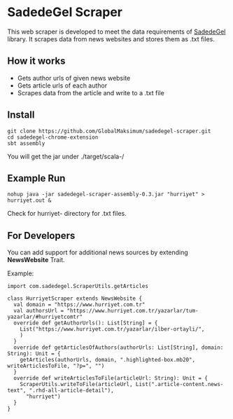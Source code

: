 
# SadedeGel Scraper  
This web scraper is developed to meet the data requirements of [SadedeGel](https://github.com/GlobalMaksimum/sadedegel) library. It scrapes data from news websites and stores them as .txt files.  
  
## How it works  
* Gets author urls of given news website  
* Gets article urls of each author  
* Scrapes data from the article and write to a .txt file  
  
## Install  
    git clone https://github.com/GlobalMaksimum/sadedegel-scraper.git 
    cd sadedegel-chrome-extension 
    sbt assembly  
You will get the jar under ./target/scala-<version>/
  
## Example Run  
    nohup java -jar sadedegel-scraper-assembly-0.3.jar "hurriyet" > hurriyet.out &
Check for hurriyet-<dd-MM-yyyy> directory for .txt files.  
      
## For Developers  
You can add support for additional news sources by extending <b>NewsWebsite</b> Trait.

Example:
```
import com.sadedegel.ScraperUtils.getArticles

class HurriyetScraper extends NewsWebsite {
  val domain = "https://www.hurriyet.com.tr"
  val authorsUrl = "https://www.hurriyet.com.tr/yazarlar/tum-yazarlar/#hurriyetcomtr"
  override def getAuthorUrls(): List[String] = {
    List("https://www.hurriyet.com.tr/yazarlar/ilber-ortayli/",
    )
  }
  override def getArticlesOfAuthors(authorUrls: List[String], domain: String): Unit = {
    getArticles(authorUrls, domain, ".highlighted-box.mb20", writeArticlesToFile, "?p=", "")
  }
  override def writeArticlesToFile(articleUrl: String): Unit = {
    ScraperUtils.writeToFile(articleUrl, List(".article-content.news-text", ".rhd-all-article-detail"),
      "hurriyet")
  }
}
```
